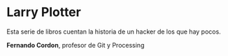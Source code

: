 # Larry Plotter

Esta serie de libros cuentan la historia de un hacker de los que hay pocos.

**Fernando Cordon**, profesor de Git y Processing
